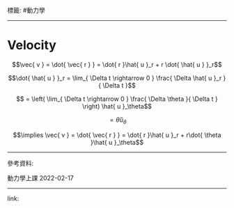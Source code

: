 標籤: #動力學

---

# Velocity

$$\vec{ v } = \dot{ \vec{ r } } = \dot{ r }\hat{ u }_r + r \dot{ \hat{ u } }_r$$

$$\dot{ \hat{ u } }_r = \lim_{ \Delta t \rightarrow 0 } \frac{ \Delta \hat{ u }_r }{ \Delta t }$$

$$ = \left( \lim_{ \Delta t \rightarrow 0 } \frac{ \Delta \theta }{ \Delta t } \right) \hat{ u }_\theta$$

$$ = \dot{ \theta }\hat{ u }_{ \theta }$$

$$\implies \vec{ v } = \dot{ \vec{ r } } = \dot{ r }\hat{ u }_r + r\dot{ \theta }\hat{ u }_\theta$$

---

參考資料:

動力學上課 2022-02-17

---

link:

